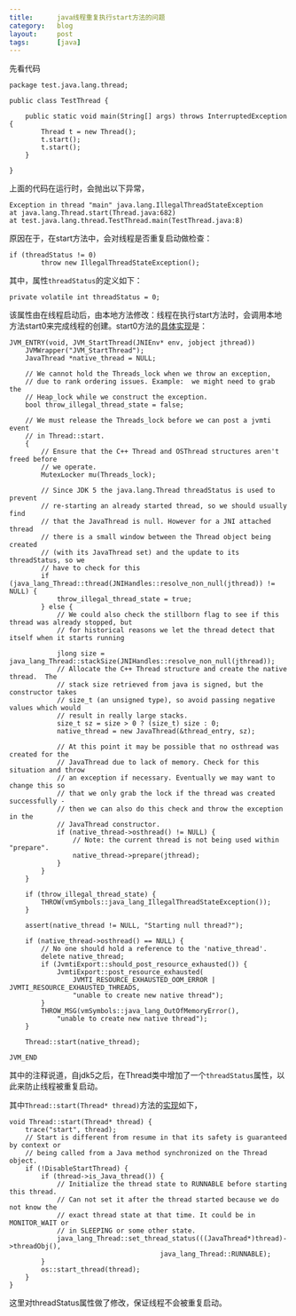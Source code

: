 ```yaml
---
title:      java线程重复执行start方法的问题
category:   blog
layout:     post
tags:       [java]
---
```


先看代码

    package test.java.lang.thread;
    
    public class TestThread {
    
        public static void main(String[] args) throws InterruptedException {
            Thread t = new Thread();
            t.start();
            t.start();
        }
    
    }
    

上面的代码在运行时，会抛出以下异常，

    Exception in thread "main" java.lang.IllegalThreadStateException
    at java.lang.Thread.start(Thread.java:682)
    at test.java.lang.thread.TestThread.main(TestThread.java:8)
    

原因在于，在start方法中，会对线程是否重复启动做检查：

    if (threadStatus != 0)
            throw new IllegalThreadStateException();
    

其中，属性`threadStatus`的定义如下：

    private volatile int threadStatus = 0;
    

该属性由在线程启动后，由本地方法修改：线程在执行start方法时，会调用本地方法start0来完成线程的创建。start0方法的[具体实现][1]是：

    JVM_ENTRY(void, JVM_StartThread(JNIEnv* env, jobject jthread))
        JVMWrapper("JVM_StartThread");
        JavaThread *native_thread = NULL;
    
        // We cannot hold the Threads_lock when we throw an exception,
        // due to rank ordering issues. Example:  we might need to grab the
        // Heap_lock while we construct the exception.
        bool throw_illegal_thread_state = false;
    
        // We must release the Threads_lock before we can post a jvmti event
        // in Thread::start.
        {
            // Ensure that the C++ Thread and OSThread structures aren't freed before
            // we operate.
            MutexLocker mu(Threads_lock);
    
            // Since JDK 5 the java.lang.Thread threadStatus is used to prevent
            // re-starting an already started thread, so we should usually find
            // that the JavaThread is null. However for a JNI attached thread
            // there is a small window between the Thread object being created
            // (with its JavaThread set) and the update to its threadStatus, so we
            // have to check for this
            if (java_lang_Thread::thread(JNIHandles::resolve_non_null(jthread)) != NULL) {
                throw_illegal_thread_state = true;
            } else {
                // We could also check the stillborn flag to see if this thread was already stopped, but
                // for historical reasons we let the thread detect that itself when it starts running
    
                jlong size = java_lang_Thread::stackSize(JNIHandles::resolve_non_null(jthread));
                // Allocate the C++ Thread structure and create the native thread.  The
                // stack size retrieved from java is signed, but the constructor takes
                // size_t (an unsigned type), so avoid passing negative values which would
                // result in really large stacks.
                size_t sz = size > 0 ? (size_t) size : 0;
                native_thread = new JavaThread(&thread_entry, sz);
    
                // At this point it may be possible that no osthread was created for the
                // JavaThread due to lack of memory. Check for this situation and throw
                // an exception if necessary. Eventually we may want to change this so
                // that we only grab the lock if the thread was created successfully -
                // then we can also do this check and throw the exception in the
                // JavaThread constructor.
                if (native_thread->osthread() != NULL) {
                    // Note: the current thread is not being used within "prepare".
                    native_thread->prepare(jthread);
                }
            }
        }
    
        if (throw_illegal_thread_state) {
            THROW(vmSymbols::java_lang_IllegalThreadStateException());
        }
    
        assert(native_thread != NULL, "Starting null thread?");
    
        if (native_thread->osthread() == NULL) {
            // No one should hold a reference to the 'native_thread'.
            delete native_thread;
            if (JvmtiExport::should_post_resource_exhausted()) {
                JvmtiExport::post_resource_exhausted(
                    JVMTI_RESOURCE_EXHAUSTED_OOM_ERROR | JVMTI_RESOURCE_EXHAUSTED_THREADS,
                    "unable to create new native thread");
            }
            THROW_MSG(vmSymbols::java_lang_OutOfMemoryError(),
                "unable to create new native thread");
        }
    
        Thread::start(native_thread);
    
    JVM_END
    

其中的注释说道，自jdk5之后，在Thread类中增加了一个`threadStatus`属性，以此来防止线程被重复启动。

其中`Thread::start(Thread* thread)`方法的[实现][2]如下，

    void Thread::start(Thread* thread) {
        trace("start", thread);
        // Start is different from resume in that its safety is guaranteed by context or
        // being called from a Java method synchronized on the Thread object.
        if (!DisableStartThread) {
            if (thread->is_Java_thread()) {
                // Initialize the thread state to RUNNABLE before starting this thread.
                // Can not set it after the thread started because we do not know the
                // exact thread state at that time. It could be in MONITOR_WAIT or
                // in SLEEPING or some other state.
                java_lang_Thread::set_thread_status(((JavaThread*)thread)->threadObj(),
                                          java_lang_Thread::RUNNABLE);
            }
            os::start_thread(thread);
        }
    }
    

这里对threadStatus属性做了修改，保证线程不会被重复启动。

[1]:    https://hg.openjdk.java.net/jdk7u/jdk7u/hotspot/file/ae4adc1492d1/src/share/vm/prims/jvm.cpp
[2]:    https://hg.openjdk.java.net/jdk7u/jdk7u/hotspot/file/ae4adc1492d1/src/share/vm/runtime/thread.cpp
